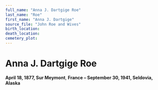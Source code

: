 ```yaml
---
full_name: "Anna J. Dartgige Roe"
last_name: "Roe"
first_name: "Anna J. Dartgige"
source_file: "John Roe and Wives"
birth_location:
death_location:
cemetery_plot: 
---
```

# Anna J. Dartgige Roe

**April 18, 1877, Sur Meymont**, **France – September 30, 1941,
Seldovia, Alaska**

